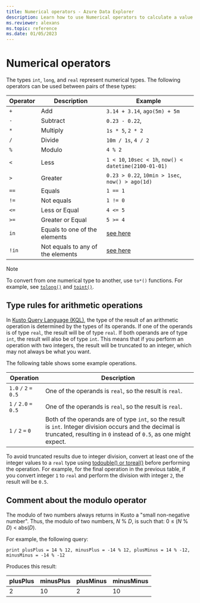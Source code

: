 ```yaml
---
title: Numerical operators - Azure Data Explorer
description: Learn how to use Numerical operators to calculate a value from two or more numbers.
ms.reviewer: alexans
ms.topic: reference
ms.date: 01/05/2023
---
```

# Numerical operators

The types `int`, `long`, and `real` represent numerical types.
The following operators can be used between pairs of these types:

Operator       |Description                         |Example
---------------|------------------------------------|-----------------------
`+`	           |Add                                 |`3.14 + 3.14`, `ago(5m) + 5m`
`-`	           |Subtract                            |`0.23 - 0.22`,
`*`            |Multiply                            |`1s * 5`, `2 * 2`
`/`	           |Divide                              |`10m / 1s`, `4 / 2`
`%`            |Modulo                              |`4 % 2`
`<`	           |Less                                |`1 < 10`, `10sec < 1h`, `now() < datetime(2100-01-01)`
`>`	           |Greater                             |`0.23 > 0.22`, `10min > 1sec`, `now() > ago(1d)`
`==`           |Equals                              |`1 == 1`
`!=`	       |Not equals                          |`1 != 0`
`<=`           |Less or Equal                       |`4 <= 5`
`>=`           |Greater or Equal                    |`5 >= 4`
`in`           |Equals to one of the elements       |[see here](inoperator.md)
`!in`          |Not equals to any of the elements   |[see here](inoperator.md)

> [!NOTE]
> To convert from one numerical type to another, use `to*()` functions. For example, see [`tolong()`](tolongfunction.md) and [`toint()`](tointfunction.md).

## Type rules for arithmetic operations

In [Kusto Query Language (KQL)](index.md), the type of the result of an arithmetic operation is determined by the types of its operands. If one of the operands is of type `real`, the result will be of type `real`. If both operands are of type `int`, the result will also be of type `int`. This means that if you perform an operation with two integers, the result will be truncated to an integer, which may not always be what you want.

The following table shows some example operations.

|Operation|Description|
|--|--|
|`1.0` `/` `2` `=` `0.5`|One of the operands is `real`, so the result is `real`.|
|`1` `/` `2.0` `=` `0.5`|One of the operands is `real`, so the result is `real`.|
|`1` `/` `2` `=` `0`|Both of the operands are of type `int`, so the result is `int`. Integer division occurs and the decimal is truncated, resulting in `0` instead of `0.5`, as one might expect.|

To avoid truncated results due to integer division, convert at least one of the integer values to a `real` type using [todouble() or toreal()](../todoublefunction.md) before performing the operation. For example, for the final operation in the previous table, if you convert integer `1` to `real` and perform the division with integer `2`, the result will be `0.5`.

## Comment about the modulo operator

The modulo of two numbers always returns in Kusto a "small non-negative number".
Thus, the modulo of two numbers, *N* % *D*, is such that:
0 &le; (*N* % *D*) &lt; abs(*D*).

For example, the following query:

```kusto
print plusPlus = 14 % 12, minusPlus = -14 % 12, plusMinus = 14 % -12, minusMinus = -14 % -12
```

Produces this result:

|plusPlus  | minusPlus  | plusMinus  | minusMinus|
|----------|------------|------------|-----------|
|2         | 10         | 2          | 10        |
